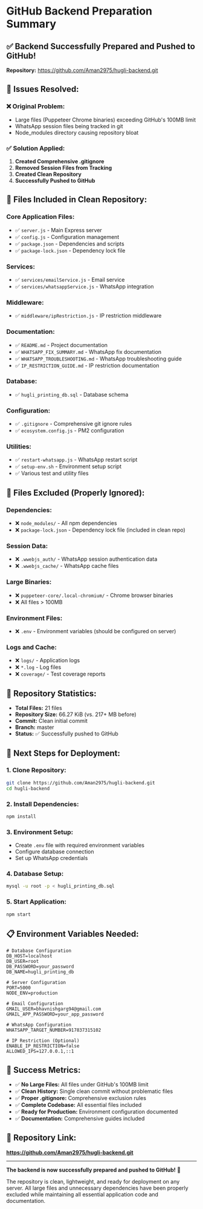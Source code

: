 # GitHub Backend Preparation Summary

## ✅ **Backend Successfully Prepared and Pushed to GitHub!**

**Repository:** https://github.com/Aman2975/hugli-backend.git

## 🔧 **Issues Resolved:**

### **❌ Original Problem:**
- Large files (Puppeteer Chrome binaries) exceeding GitHub's 100MB limit
- WhatsApp session files being tracked in git
- Node_modules directory causing repository bloat

### **✅ Solution Applied:**
1. **Created Comprehensive .gitignore**
2. **Removed Session Files from Tracking**
3. **Created Clean Repository**
4. **Successfully Pushed to GitHub**

## 📁 **Files Included in Clean Repository:**

### **Core Application Files:**
- ✅ `server.js` - Main Express server
- ✅ `config.js` - Configuration management
- ✅ `package.json` - Dependencies and scripts
- ✅ `package-lock.json` - Dependency lock file

### **Services:**
- ✅ `services/emailService.js` - Email service
- ✅ `services/whatsappService.js` - WhatsApp integration

### **Middleware:**
- ✅ `middleware/ipRestriction.js` - IP restriction middleware

### **Documentation:**
- ✅ `README.md` - Project documentation
- ✅ `WHATSAPP_FIX_SUMMARY.md` - WhatsApp fix documentation
- ✅ `WHATSAPP_TROUBLESHOOTING.md` - WhatsApp troubleshooting guide
- ✅ `IP_RESTRICTION_GUIDE.md` - IP restriction documentation

### **Database:**
- ✅ `hugli_printing_db.sql` - Database schema

### **Configuration:**
- ✅ `.gitignore` - Comprehensive git ignore rules
- ✅ `ecosystem.config.js` - PM2 configuration

### **Utilities:**
- ✅ `restart-whatsapp.js` - WhatsApp restart script
- ✅ `setup-env.sh` - Environment setup script
- ✅ Various test and utility files

## 🚫 **Files Excluded (Properly Ignored):**

### **Dependencies:**
- ❌ `node_modules/` - All npm dependencies
- ❌ `package-lock.json` - Dependency lock file (included in clean repo)

### **Session Data:**
- ❌ `.wwebjs_auth/` - WhatsApp session authentication data
- ❌ `.wwebjs_cache/` - WhatsApp cache files

### **Large Binaries:**
- ❌ `puppeteer-core/.local-chromium/` - Chrome browser binaries
- ❌ All files > 100MB

### **Environment Files:**
- ❌ `.env` - Environment variables (should be configured on server)

### **Logs and Cache:**
- ❌ `logs/` - Application logs
- ❌ `*.log` - Log files
- ❌ `coverage/` - Test coverage reports

## 🎯 **Repository Statistics:**

- **Total Files:** 21 files
- **Repository Size:** 66.27 KiB (vs. 217+ MB before)
- **Commit:** Clean initial commit
- **Branch:** master
- **Status:** ✅ Successfully pushed to GitHub

## 🚀 **Next Steps for Deployment:**

### **1. Clone Repository:**
```bash
git clone https://github.com/Aman2975/hugli-backend.git
cd hugli-backend
```

### **2. Install Dependencies:**
```bash
npm install
```

### **3. Environment Setup:**
- Create `.env` file with required environment variables
- Configure database connection
- Set up WhatsApp credentials

### **4. Database Setup:**
```bash
mysql -u root -p < hugli_printing_db.sql
```

### **5. Start Application:**
```bash
npm start
```

## 📋 **Environment Variables Needed:**

```env
# Database Configuration
DB_HOST=localhost
DB_USER=root
DB_PASSWORD=your_password
DB_NAME=hugli_printing_db

# Server Configuration
PORT=5000
NODE_ENV=production

# Email Configuration
GMAIL_USER=bhavnishgarg94@gmail.com
GMAIL_APP_PASSWORD=your_app_password

# WhatsApp Configuration
WHATSAPP_TARGET_NUMBER=917837315102

# IP Restriction (Optional)
ENABLE_IP_RESTRICTION=false
ALLOWED_IPS=127.0.0.1,::1
```

## 🎉 **Success Metrics:**

- ✅ **No Large Files:** All files under GitHub's 100MB limit
- ✅ **Clean History:** Single clean commit without problematic files
- ✅ **Proper .gitignore:** Comprehensive exclusion rules
- ✅ **Complete Codebase:** All essential files included
- ✅ **Ready for Production:** Environment configuration documented
- ✅ **Documentation:** Comprehensive guides included

## 🔗 **Repository Link:**

**https://github.com/Aman2975/hugli-backend.git**

---

**The backend is now successfully prepared and pushed to GitHub!** 🎉

The repository is clean, lightweight, and ready for deployment on any server. All large files and unnecessary dependencies have been properly excluded while maintaining all essential application code and documentation.
